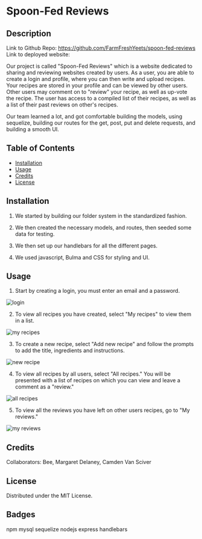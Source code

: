 # Spoon-Fed Reviews

## Description

Link to Github Repo: https://github.com/FarmFreshYeets/spoon-fed-reviews
Link to deployed website:

Our project is called "Spoon-Fed Reviews" which is a website dedicated to sharing and reviewing websites created by users. As a user, you are able to create a login and profile, where you can then write and upload recipes. Your recipes are stored in your profile and can be viewed by other users. Other users may comment on to "review" your recipe, as well as up-vote the recipe. The user has access to a compiled list of their recipes, as well as a list of their past reviews on other's recipes.

Our team learned a lot, and got comfortable building the models, using sequelize, building our routes for the get, post, put and delete requests, and building a smooth UI.

## Table of Contents

- [Installation](#installation)
- [Usage](#usage)
- [Credits](#credits)
- [License](#license)

## Installation

1. We started by building our folder system in the standardized fashion.

2. We then created the necessary models, and routes, then seeded some data for testing.

3. We then set up our handlebars for all the different pages.

4. We used javascript, Bulma and CSS for styling and UI.

## Usage

1. Start by creating a login, you must enter an email and a password.

![login](assets/images/screenshot.png)

2. To view all recipes you have created, select "My recipes" to view them in a list.

![my recipes](assets/images/screenshot.png)

3. To create a new recipe, select "Add new recipe" and follow the prompts to add the title, ingredients and instructions.

![new recipe](assets/images/screenshot.png)

4. To view all recipes by all users, select "All recipes." You will be presented with a list of recipes on which you can view and leave a comment as a "review."

![all recipes](assets/images/screenshot.png)

5. To view all the reviews you have left on other users recipes, go to "My reviews."

![my reviews](assets/images/screenshot.png)


## Credits

Collaborators: Bee, Margaret Delaney, Camden Van Sciver

## License

Distributed under the MIT License.

## Badges

npm
mysql
sequelize
nodejs
express
handlebars